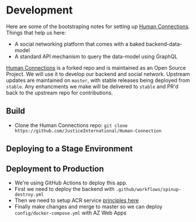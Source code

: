# Development
Here are some of the bootstraping notes for setting up [Human Connections](https://github.com/JusticeInternational/Human-Connection).
Things that help us here:

- A social networking platform that comes with a baked backend-data-model
- A standard API mechanism to query the data-model using GraphQL

[Human Connections](https://github.com/JusticeInternational/Human-Connection) is a forked repo and is maintained as an Open Source Project. We will use it to develop our backend and social network. Upstream updates are maintained on `master`, with stable releases being deployed from `stable`. Any enhancments we make will be delivered to `stable` and PR'd back to the upstream repo for contributions.

## Build
- Clone the Human Connections repo: `git clone https://github.com/JusticeInternational/Human-Connection`

## Deploying to a Stage Environment

## Deployment to Production
- We're using GitHub Actions to deploy this app.
- First we need to deploy the backend with `.github/workflows/spinup-destroy.yml`
- Then we need to setup ACR service [principles here](how-do-i-setup-acr.md)
- Finally make changes and merge to master so we can deploy `config/docker-compose.yml` with AZ Web Apps
